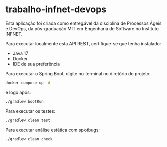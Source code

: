 # trabalho-infnet-devops

Esta aplicação foi criada como entregável da disciplina de Processos Ágeis e DevOps, da pós-graduação MIT em Engenharia de Software no Instituto INFNET.

Para executar localmente esta API REST, certifique-se que tenha instalado:
- Java 17
- Docker
- IDE de sua preferência

Para executar o Spring Boot, digite no terminal no diretório do projeto:

~~~bash
docker-compose up -d
~~~

e logo após:

~~~bash
./gradlew bootRun
~~~

Para executar os testes:
~~~bash
./gradlew clean test
~~~

Para executar análise estática com spotbugs:
~~~bash
./gradlew clean check
~~~
